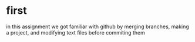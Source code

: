 # first
in  this assignment we got familiar with github by merging branches, making a project, and modifying text files before commiting them
